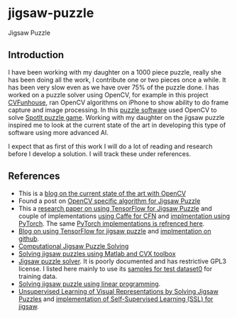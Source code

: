# jigsaw-puzzle
Jigsaw Puzzle 

## Introduction
I have been working with my daughter on a 1000 piece puzzle, really she has been doing all the work, I contribute one or two pieces once a while. It has been very slow even as we have over 75% of the puzzle done. I has worked on a puzzle solver using OpenCV, for example in this project [CVFunhouse](https://github.com/seizadi/CVFunhouse), ran OpenCV algorithms on iPhone to show ability to do frame capture and image processing. In this [puzzle software](https://github.com/seizadi/spotit) used OpenCV to solve 
[SpotIt puzzle game](https://www.walmart.com/ip/Spot-It/586143475). Working with my daughter on the jigsaw puzzle inspired me to look at the current state of the art in developing this type of software using more advanced AI.

I expect that as first of this work I will do a lot of reading and research before I develop a solution. I will track these under references.

## References
   * This is a [blog on the current state of the art with OpenCV](https://learnopencv.com/)
   * Found a post on [OpenCV specific algorithm for Jigsaw Puzzle](https://towardsdatascience.com/solving-jigsaw-puzzles-with-python-and-opencv-d775ba730660)
   * This a [research paper on using TensorFlow for Jigsaw Puzzle](https://arxiv.org/abs/1603.09246) and couple of implementations [using Caffe for CFN](https://github.com/MehdiNoroozi/JigsawPuzzleSolver) and [implmentation using PyTorch](https://github.com/bbrattoli/JigsawPuzzlePytorch). The same [PyTorch implementations is refrenced here](https://github.com/YeonwooSung/SelfSupervisedLearning_PyTorch/tree/master/JigsawPuzzle).
   * [Blog on using TensorFlow for jigsaw puzzle](https://shiva-verma.medium.com/solving-jigsaw-using-neural-nets-cc543a5f025c) and [implmentation on github](https://github.com/shivaverma/Jigsaw-Solvera).
   * [Computational Jigsaw Puzzle Solving](http://icvl.cs.bgu.ac.il/automatic-jigsaw-puzzle-solving/)
   * [Solving jigsaw puzzles using Matlab and CVX toolbox](https://github.com/guansanghai/CVX-Jigsaw)
   * [Jigsaw puzzle solver](https://github.com/jkminder/jigsaw-puzzle-solver). It is poorly documented and has restrictive GPL3 license. I listed here mainly to use its [samples for test dataset0](https://github.com/jkminder/jigsaw-puzzle-solver/tree/master/samples) for training data.
   * [Solving jigsaw puzzle using linear programming](https://github.com/sayarghoshroy/Linear-Programming-Problems).
   * [Unsupervised Learning of Visual Representations by Solving Jigsaw Puzzles](https://arxiv.org/pdf/1603.09246.pdf) and [implementation of Self-Supervised Learning (SSL) for jigsaw](https://github.com/kushagraagrawal/SSLearning).
